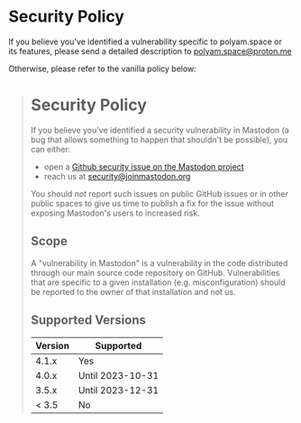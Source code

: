 # Security Policy

If you believe you've identified a vulnerability specific to polyam.space or its features, please send a detailed description to <polyam.space@proton.me>

Otherwise, please refer to the vanilla policy below:

<blockquote>

# Security Policy

If you believe you've identified a security vulnerability in Mastodon (a bug that allows something to happen that shouldn't be possible), you can either:

- open a [Github security issue on the Mastodon project](https://github.com/mastodon/mastodon/security/advisories/new)
- reach us at <security@joinmastodon.org>

You should _not_ report such issues on public GitHub issues or in other public spaces to give us time to publish a fix for the issue without exposing Mastodon's users to increased risk.

## Scope

A "vulnerability in Mastodon" is a vulnerability in the code distributed through our main source code repository on GitHub. Vulnerabilities that are specific to a given installation (e.g. misconfiguration) should be reported to the owner of that installation and not us.

## Supported Versions

| Version | Supported        |
| ------- | ---------------- |
| 4.1.x   | Yes              |
| 4.0.x   | Until 2023-10-31 |
| 3.5.x   | Until 2023-12-31 |
| < 3.5   | No               |

</blockquote>
